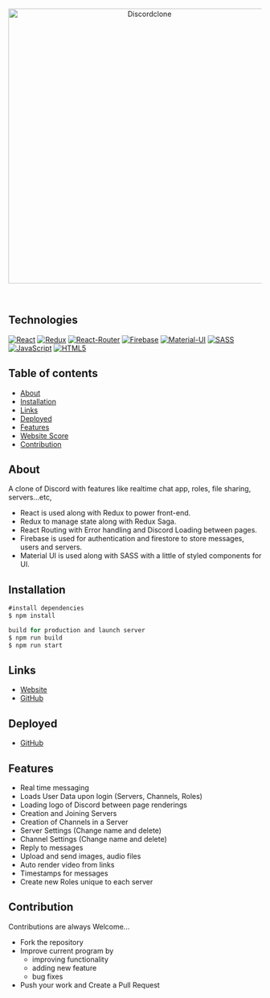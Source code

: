 
<div align="center">
  <br />
  <p>
  <a href="https://ibb.co/9gXYTYQ"><img src="https://i.ibb.co/54Dc8cb/Discordclone.jpg" width="546" alt="Discordclone" border="0"></a>
  </p>
  <br />
  </div>

## Technologies

[![React](https://img.shields.io/badge/React-20232A?style=flat&logo=react&logoColor=61DAFB&link=https://github.com/arihant-jain-09)](https://github.com/arihant-jain-09) 
[![Redux](https://img.shields.io/badge/Redux-593D88?style=flat&logo=redux&logoColor=white&link=https://github.com/arihant-jain-09)](https://github.com/arihant-jain-09)
[![React-Router](https://img.shields.io/badge/React_Router-CA4245?style=flat&logo=react-router&logoColor=white&link=https://github.com/arihant-jain-09)](https://github.com/arihant-jain-09)
[![Firebase](https://img.shields.io/badge/firebase-ffca28?style=flat&logo=firebase&logoColor=white&link=https://github.com/arihant-jain-09)](https://github.com/arihant-jain-09) [![Material-UI](https://img.shields.io/badge/Material--UI-0081CB?style=flat&logo=material-ui&logoColor=white&link=https://github.com/arihant-jain-09)](https://github.com/arihant-jain-09) [![SASS](https://img.shields.io/badge/Sass-CC6699?style=flat&logo=sass&logoColor=white&link=https://github.com/arihant-jain-09)](https://github.com/arihant-jain-09) [![JavaScript](https://img.shields.io/badge/JavaScript-F7DF1E?style=flat&logo=javascript&logoColor=black&link=https://github.com/arihant-jain-09)](https://github.com/arihant-jain-09) [![HTML5](https://img.shields.io/badge/-HTML5-E34F26?style=flat&logo=html5&logoColor=white&link=https://github.com/arihant-jain-09)](https://github.com/arihant-jain-09) 


## Table of contents

- [About](#about)
- [Installation](#installation)
- [Links](#links)
- [Deployed](#Deployed)
- [Features](#Features)
- [Website Score](#Websitescore)
- [Contribution](#Contribution)

## About

A clone of Discord with features like realtime chat app, roles, file sharing, servers...etc,
- React is used along with Redux to power front-end.
- Redux to manage state along with Redux Saga.
- React Routing with Error handling and Discord Loading between pages.
- Firebase is used for authentication and firestore to store messages, users and servers.
- Material UI is used along with SASS with a little of styled components for UI.

## Installation
```js
#install dependencies
$ npm install

build for production and launch server
$ npm run build
$ npm run start
```

## Links

- [Website](https://arihant-jain-09.github.io/discord-clone/)
- [GitHub](https://github.com/arihant-jain-09/discord-clone)

## Deployed

- [GitHub](https://arihant-jain-09.github.io/discord-clone/)

## Features
-   Real time messaging 
-   Loads User Data upon login (Servers, Channels, Roles)
-   Loading logo of Discord between page renderings
-   Creation and Joining Servers
-   Creation of Channels in a Server
-   Server Settings (Change name and delete)
-   Channel Settings (Change name and delete)
-   Reply to messages
-   Upload and send images, audio files
-   Auto render video from links
-   Timestamps for messages
-   Create new Roles unique to each server

## Contribution
Contributions are always Welcome...

-   Fork the repository
-   Improve current program by
    -   improving functionality
    -   adding new feature
    -   bug fixes
-   Push your work and Create a Pull Request


